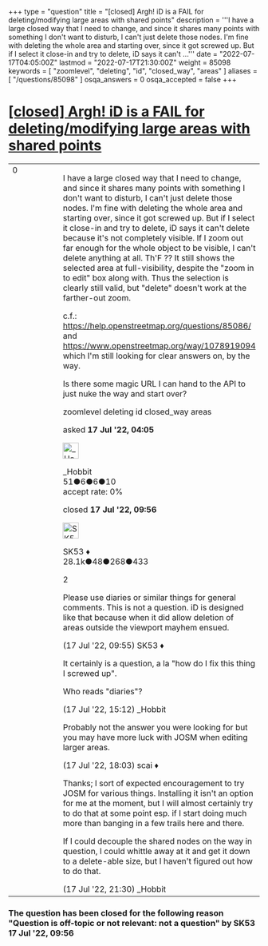 +++
type = "question"
title = "[closed] Argh!  iD is a FAIL for deleting/modifying large areas with shared points"
description = '''I have a large closed way that I need to change, and since it shares many points with something I don&#x27;t want to disturb, I can&#x27;t just delete those nodes. I&#x27;m fine with deleting the whole area and starting over, since it got screwed up. But if I select it close-in and try to delete, iD says it can&#x27;t ...'''
date = "2022-07-17T04:05:00Z"
lastmod = "2022-07-17T21:30:00Z"
weight = 85098
keywords = [ "zoomlevel", "deleting", "id", "closed_way", "areas" ]
aliases = [ "/questions/85098" ]
osqa_answers = 0
osqa_accepted = false
+++

<div class="headNormal">

# [\[closed\] Argh! iD is a FAIL for deleting/modifying large areas with shared points](/questions/85098/argh-id-is-a-fail-for-deletingmodifying-large-areas-with-shared-points)

</div>

<div id="main-body">

<div id="askform">

<table id="question-table" style="width:100%;">
<colgroup>
<col style="width: 50%" />
<col style="width: 50%" />
</colgroup>
<tbody>
<tr>
<td style="width: 30px; vertical-align: top"><div class="vote-buttons">
<span id="post-85098-upvote" class="ajax-command post-vote up" rel="nofollow" title="I like this post (click again to cancel)"> </span>
<div id="post-85098-score" class="post-score" title="current number of votes">
0
</div>
<span id="post-85098-downvote" class="ajax-command post-vote down" rel="nofollow" title="I dont like this post (click again to cancel)"> </span> <span id="favorite-mark" class="ajax-command favorite-mark" rel="nofollow" title="mark/unmark this question as favorite (click again to cancel)"> </span>
<div id="favorite-count" class="favorite-count">
&#10;</div>
</div></td>
<td><div id="item-right">
<div class="question-body">
<p>I have a large closed way that I need to change, and since it shares many points with something I don't want to disturb, I can't just delete those nodes. I'm fine with deleting the whole area and starting over, since it got screwed up. But if I select it close-in and try to delete, iD says it can't delete because it's not completely visible. If I zoom out far enough for the whole object to be visible, I can't delete anything at all. Th'F ?? It still shows the selected area at full-visibility, despite the "zoom in to edit" box along with. Thus the selection is clearly still valid, but "delete" doesn't work at the farther-out zoom.</p>
<p>c.f.: <a href="https://help.openstreetmap.org/questions/85086/">https://help.openstreetmap.org/questions/85086/</a> and <a href="https://www.openstreetmap.org/way/1078919094">https://www.openstreetmap.org/way/1078919094</a> which I'm still looking for clear answers on, by the way.</p>
<p>Is there some magic URL I can hand to the API to just nuke the way and start over?</p>
</div>
<div id="question-tags" class="tags-container tags">
<span class="post-tag tag-link-zoomlevel" rel="tag" title="see questions tagged &#39;zoomlevel&#39;">zoomlevel</span> <span class="post-tag tag-link-deleting" rel="tag" title="see questions tagged &#39;deleting&#39;">deleting</span> <span class="post-tag tag-link-id" rel="tag" title="see questions tagged &#39;id&#39;">id</span> <span class="post-tag tag-link-closed_way" rel="tag" title="see questions tagged &#39;closed_way&#39;">closed_way</span> <span class="post-tag tag-link-areas" rel="tag" title="see questions tagged &#39;areas&#39;">areas</span>
</div>
<div id="question-controls" class="post-controls">
&#10;</div>
<div class="post-update-info-container">
<div class="post-update-info post-update-info-user">
<p>asked <strong>17 Jul '22, 04:05</strong></p>
<img src="https://secure.gravatar.com/avatar/3031665c506b04f416a1af103cf8cf6e?s=32&amp;d=identicon&amp;r=g" class="gravatar" width="32" height="32" alt="_Hobbit&#39;s gravatar image" />
<p><span>_Hobbit</span><br />
<span class="score" title="51 reputation points">51</span><span title="6 badges"><span class="badge1">●</span><span class="badgecount">6</span></span><span title="6 badges"><span class="silver">●</span><span class="badgecount">6</span></span><span title="10 badges"><span class="bronze">●</span><span class="badgecount">10</span></span><br />
<span class="accept_rate" title="Rate of the user&#39;s accepted answers">accept rate:</span> <span title="_Hobbit has no accepted answers">0%</span></p>
</div>
<div class="post-update-info post-update-info-edited">
<p><span> closed <strong>17 Jul '22, 09:56</strong> </span></p>
<img src="https://secure.gravatar.com/avatar/06cd84075f1adc2870ad102c7233e661?s=32&amp;d=identicon&amp;r=g" class="gravatar" width="32" height="32" alt="SK53&#39;s gravatar image" />
<p><span>SK53 ♦</span><br />
<span class="score" title="28084 reputation points"><span>28.1k</span></span><span title="48 badges"><span class="badge1">●</span><span class="badgecount">48</span></span><span title="268 badges"><span class="silver">●</span><span class="badgecount">268</span></span><span title="433 badges"><span class="bronze">●</span><span class="badgecount">433</span></span></p>
</div>
</div>
<div id="comments-container-85098" class="comments-container">
<span id="85101"></span>
<div id="comment-85101" class="comment">
<div id="post-85101-score" class="comment-score">
2
</div>
<div class="comment-text">
<p>Please use diaries or similar things for general comments. This is not a question. iD is designed like that because when it did allow deletion of areas outside the viewport mayhem ensued.</p>
</div>
<div id="comment-85101-info" class="comment-info">
<span class="comment-age">(17 Jul '22, 09:55)</span> <span class="comment-user userinfo">SK53 ♦</span>
</div>
</div>
<span id="85114"></span>
<div id="comment-85114" class="comment">
<div id="post-85114-score" class="comment-score">
&#10;</div>
<div class="comment-text">
<p>It certainly is a question, a la "how do I fix this thing I screwed up".</p>
<p>Who reads "diaries"?</p>
</div>
<div id="comment-85114-info" class="comment-info">
<span class="comment-age">(17 Jul '22, 15:12)</span> <span class="comment-user userinfo">_Hobbit</span>
</div>
</div>
<span id="85122"></span>
<div id="comment-85122" class="comment">
<div id="post-85122-score" class="comment-score">
&#10;</div>
<div class="comment-text">
<p>Probably not the answer you were looking for but you may have more luck with JOSM when editing larger areas.</p>
</div>
<div id="comment-85122-info" class="comment-info">
<span class="comment-age">(17 Jul '22, 18:03)</span> <span class="comment-user userinfo">scai ♦</span>
</div>
</div>
<span id="85139"></span>
<div id="comment-85139" class="comment">
<div id="post-85139-score" class="comment-score">
&#10;</div>
<div class="comment-text">
<p>Thanks; I sort of expected encouragement to try JOSM for various things. Installing it isn't an option for me at the moment, but I will almost certainly try to do that at some point esp. if I start doing much more than banging in a few trails here and there.</p>
<p>If I could decouple the shared nodes on the way in question, I could whittle away at it and get it down to a delete-able size, but I haven't figured out how to do that.</p>
</div>
<div id="comment-85139-info" class="comment-info">
<span class="comment-age">(17 Jul '22, 21:30)</span> <span class="comment-user userinfo">_Hobbit</span>
</div>
</div>
</div>
<div id="comment-tools-85098" class="comment-tools">
&#10;</div>
<div class="clear">
&#10;</div>
<div id="comment-85098-form-container" class="comment-form-container">
&#10;</div>
<div class="clear">
&#10;</div>
</div></td>
</tr>
</tbody>
</table>

<div class="question-status" style="margin-bottom:15px">

### The question has been closed for the following reason "Question is off-topic or not relevant: not a question" by SK53 17 Jul '22, 09:56

</div>

</div>

</div>

